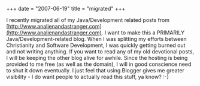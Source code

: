 +++
date = "2007-06-19"
title = "migrated"
+++

I recently migrated all of my Java/Development related posts from [http://www.analienandastranger.com](http://www.analienandastranger.com). I want to make this a PRIMARILY Java/Development-related blog. When I was splitting my efforts between Christianity and Software Development, I was quickly getting burned out and not writing anything. If you want to read any of my old devotional posts, I will be keeping the other blog alive for awhile. Since the hosting is being provided to me free (as well as the domain), I will in good conscience need to shut it down eventually. I just feel that using Blogger gives me greater visibility - I do want people to actually read this stuff, ya know? :-)
